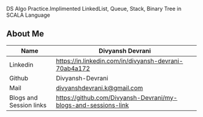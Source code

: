 DS Algo Practice.Implimented LinkedList, Queue, Stack, Binary Tree in SCALA Language

## About Me
| Name                    | Divyansh Devrani                                               |
|-------------------------|----------------------------------------------------------------|
| Linkedin                | https://in.linkedin.com/in/divyansh-devrani-70ab4a172          |
| Github                  | Divyansh-Devrani                                               |
| Mail                    | divyanshdevrani.k@gmail.com                                    |
| Blogs and Session links | https://github.com/Divyansh-Devrani/my-blogs-and-sessions-link |
